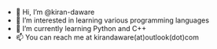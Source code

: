 - 👋 Hi, I’m @kiran-daware
- 👀 I’m interested in learning various programming languages 
- 🌱 I’m currently learning Python and C++
- 📫 You can reach me at kirandaware(at)outlook(dot)com

<!---
kiran-daware/kiran-daware is a ✨ special ✨ repository because its `README.md` (this file) appears on your GitHub profile.
You can click the Preview link to take a look at your changes.
--->
